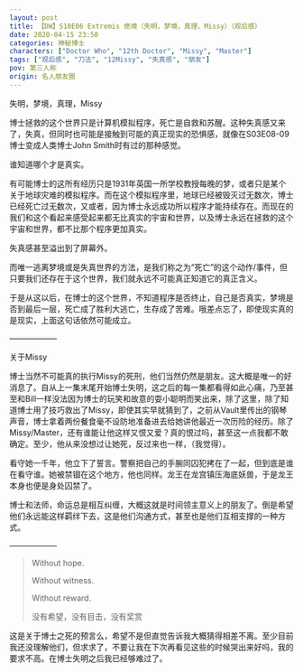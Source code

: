 ```yaml
---
layout: post
title: 【DW】S10E06 Extremis 绝境（失明，梦境，真理，Missy）（观后感）
date: 2020-04-15 23:50
categories: 神秘博士
characters: ["Doctor Who", "12th Doctor", "Missy", "Master"]
tags: ["观后感", "刀法", "12Missy", "失真感", "朋友"]
pov: 第三人称
origin: 名人朋友圈
---
```


失明，梦境，真理，Missy

博士拯救的这个世界只是计算机模拟程序，死亡是自救和苏醒。这种失真感又来了，失真，但同时也可能是接触到可能的真正现实的恐惧感，就像在S03E08-09博士变成人类博士John Smith时有过的那种感觉。

谁知道哪个才是真实。

有可能博士的这所有经历只是1931年英国一所学校教授每晚的梦，或者只是某个关于地球灾难的模拟程序。而在这个模拟程序里，地球已经被毁灭过无数次，博士已经死亡过无数次，又或者，因为博士永远成功所以程序才能持续存在。而现在的我们和这个看起来感受起来都无比真实的宇宙和世界，以及博士永远在拯救的这个宇宙和世界，都不比那个程序更加真实。

失真感甚至溢出到了屏幕外。

而唯一逃离梦境或是失真世界的方法，是我们称之为“死亡”的这个动作/事件，但只要我们还存在于这个世界，我们就永远不可能真正知道它的真正含义。

于是从这以后，在博士的这个世界，不知道程序是否终止，自己是否真实，梦境是否到最后一层，死亡成了胜利大逃亡，生存成了苦难。哦差点忘了，即使现实真的是现实，上面这句话依然可能成立。

——————

关于Missy

博士当然不可能真的执行Missy的死刑，他们当然仍然是朋友。这大概是唯一的好消息了。自从上一集末尾开始博士失明，这之后的每一集都看得如此心痛，乃至甚至和Bill一样没法因为博士的玩笑和故意的耍小聪明而笑出来，除了这里，除了知道博士用了技巧救出了Missy，即使其实早就猜到了，之前从Vault里传出的钢琴声音，博士拿着两份餐食毫不设防地准备进去给她讲他最近一次历险的经历。除了Missy/Master，还有谁能让他这样又恨又爱？真的恨过吗，甚至这一点我都不敢确定。至少，他从来没想过让她死，反过来也一样，（我觉得）。

看守她一千年，他立下了誓言。警察把自己的手腕同囚犯拷在了一起，但到底是谁在看守谁。她被禁锢在这个地方，他也同样。龙王在龙宫镇压海底妖兽，于是龙王本身也便是身处囚禁了。

博士和法师，命运总是相互纠缠，大概这就是时间领主意义上的朋友了。倒是希望他们永远能这样羁绊下去，这是他们沟通方式，甚至也是他们互相支撑的一种方式。

——————

> Without hope.
>
> Without witness.
>
> Without reward.
>
> 没有希望，没有目击，没有奖赏

这是关于博士之死的预言么，希望不是但直觉告诉我大概猜得相差不离。至少目前我还没理解他们，但求求了，不要让我在下次再看见这些的时候哭出来好吗，我的要求不高。在博士失明之后我已经够难过了。

